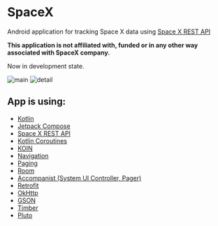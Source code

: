 # SpaceX
Android application for tracking Space X data using [Space X REST API](https://github.com/r-spacex/SpaceX-API)

**This application is not affiliated with, funded or in any other way associated with SpaceX company.**

Now in development state.

![main](https://user-images.githubusercontent.com/23438229/183024880-62ae7a68-7f51-4dd3-b33e-dbc96d452ea8.gif)
![detail](https://user-images.githubusercontent.com/23438229/183024921-fc55101f-99ab-430b-abd6-ae192d0b3c97.gif)

## App is using:
* [Kotlin](https://kotlinlang.org/)
* [Jetpack Compose](https://developer.android.com/jetpack/compose)
* [Space X REST API](https://github.com/r-spacex/SpaceX-API)
* [Kotlin Coroutines](https://kotlinlang.org/docs/coroutines-overview.html)
* [KOIN](https://insert-koin.io)
* [Navigation](https://developer.android.com/jetpack/compose/navigation)
* [Paging](https://developer.android.com/jetpack/androidx/releases/paging)
* [Room](https://developer.android.com/training/data-storage/room)
* [Accompanist (System UI Controller, Pager)](https://google.github.io/accompanist/)
* [Retrofit](https://square.github.io/retrofit/)
* [OkHttp](https://square.github.io/okhttp/)
* [GSON](https://github.com/google/gson)
* [Timber](https://github.com/JakeWharton/timber)
* [Pluto](https://github.com/plutolib/pluto)
